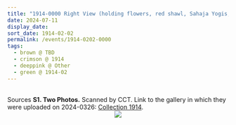 ```yaml
---
title: "1914-0000 Right View (holding flowers, red shawl, Sahaja Yogis, arrival or departure)"
date: 2024-07-11
display_date: 
sort_date: 1914-02-02
permalink: /events/1914-0202-0000
tags:
  - brown @ TBD
  - crimson @ 1914
  - deeppink @ Other
  - green @ 1914-02
---
```


<br>

<wave-list>
  <list-title color="DarkSeaGreen" width="40">Sources</list-title>
  <list-item color="BlanchedAlmond"  width="280"><b>S1. Two Photos.</b> Scanned by CCT. Link to the gallery in which they were uploaded on 2024-0326: <a href="https://eternalmoments.smugmug.com/Collections/Anna-Mancini-Collection/1914/">Collection 1914</a>.</list-item>
</wave-list>

<div style="text-align: center"><img src="https://pub-bcc3cbe9b1e94ba1ac28915f7a3900fa.r2.dev/1914-0000_Right_View_(holding_flowers_red_shawl_Sahaja_Yogis_arrival_or_departure)_01_(from_tif)_(Anna_Mancini_Collection).jpg" /></div>